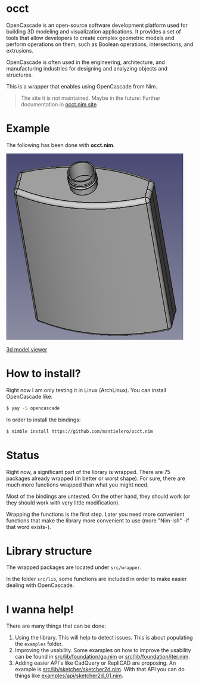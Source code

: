 # occt
OpenCascade is an open-source software development platform used for building 3D modeling and visualization applications. It provides a set of tools that allow developers to create complex geometric models and perform operations on them, such as Boolean operations, intersections, and extrusions. 

OpenCascade is often used in the engineering, architecture, and manufacturing industries for designing and analyzing objects and structures.

This is a wrapper that enables using OpenCascade from Nim.

> The site it is not maintained. Maybe in the future: Further documentation in [occt.nim site](https://mantielero.github.io/occt-site/)

# Example
The following has been done with **occt.nim**.

![](./examples/bottle.png)

[3d model viewer](https://3dviewer.net/embed.html#model=https://raw.githubusercontent.com/mantielero/occt.nim/main/examples/bottle.stp$camera=-8.39009,-87.10222,124.60955,0.00000,0.00000,38.50000,0.00000,1.00000,0.00000,45.00000$cameramode=perspective$envsettings=fishermans_bastion,off$backgroundcolor=255,255,255,255$defaultcolor=200,200,200$edgesettings=off,0,0,0,1)


# How to install?
Right now I am only testing it in Linux (ArchLinux). You can install OpenCascade like:
```sh
$ yay -S opencascade
``` 
In order to install the bindings:
```sh
$ nimble install https://github.com/mantielero/occt.nim
```


# Status
Right now, a significant part of the library is wrapped. There are 75 packages already wrapped (in better or worst shape). For sure, there are much more functions wrapped than what you might need.

Most of the bindings are untested. On the other hand, they should work (or they should work with very little modification).

Wrapping the functions is the first step. Later you need more convenient functions that make the library more convenient to use (more "Nim-ish" -if that word exists-).

# Library structure
The wrapped packages are located under `src/wrapper`.

In the folder `src/lib`, some functions are included in order to make easier dealing with OpenCascade.

# I wanna help!
There are many things that can be done:
1. Using the library. This will help to detect issues. This is about populating the `examples` folder.
2. Improving the usability. Some examples on how to improve the usability can be found in [src/lib/foundation/gp.nim](https://github.com/mantielero/occt.nim/blob/main/src/lib/foundation/gp.nimsrc/lib/foundation/gp.nim) or [src/lib/foundation/iter.nim](https://github.com/mantielero/occt.nim/blob/main/src/lib/foundation/iter.nim).
3. Adding easier API's like CadQuery or RepliCAD are proposing. An example is [src/lib/sketcher/sketcher2d.nim](https://github.com/mantielero/occt.nim/blob/main/src/lib/sketcher/sketcher2d.nim). With that API you can do things like [examples/api/sketcher2d_01.nim](https://github.com/mantielero/occt.nim/blob/main/examples/api/sketcher2d_01.nim).